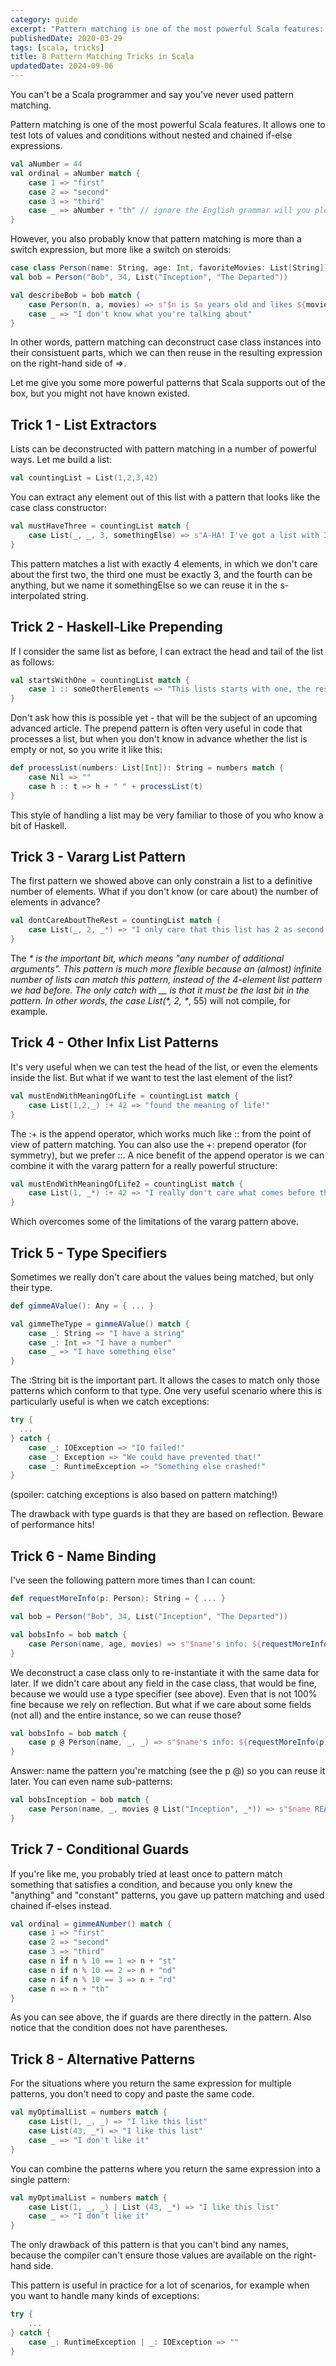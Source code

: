 ```yaml
---
category: guide
excerpt: "Pattern matching is one of the most powerful Scala features: learn to use it to the max and write your best Scala code"
publishedDate: 2020-03-29
tags: [scala, tricks]
title: 8 Pattern Matching Tricks in Scala
updatedDate: 2024-09-06
---
```


You can't be a Scala programmer and say you've never used pattern matching.

Pattern matching is one of the most powerful Scala features. It allows one to test lots of values and conditions without nested and chained if-else expressions.

```scala
val aNumber = 44
val ordinal = aNumber match {
	case 1 => "first"
	case 2 => "second"
	case 3 => "third"
	case _ => aNumber + "th" // ignore the English grammar will you please
}
```

However, you also probably know that pattern matching is more than a switch expression, but more like a switch on steroids:

```scala
case class Person(name: String, age: Int, favoriteMovies: List[String])
val bob = Person("Bob", 34, List("Inception", "The Departed"))

val describeBob = bob match {
	case Person(n, a, movies) => s"$n is $a years old and likes ${movies.mkString(",")}"
	case _ => "I don't know what you're talking about"
}
```

In other words, pattern matching can deconstruct case class instances into their consistuent parts, which we can then reuse in the resulting expression on the right-hand side of =>.

Let me give you some more powerful patterns that Scala supports out of the box, but you might not have known existed.

## Trick 1 - List Extractors

Lists can be deconstructed with pattern matching in a number of powerful ways. Let me build a list:

```scala
val countingList = List(1,2,3,42)
```

You can extract any element out of this list with a pattern that looks like the case class constructor:

```scala
val mustHaveThree = countingList match {
	case List(_, _, 3, somethingElse) => s"A-HA! I've got a list with 3 as third element, I found $somethingElse after"
}
```

This pattern matches a list with exactly 4 elements, in which we don't care about the first two, the third one must be exactly 3, and the fourth can be anything, but we name it somethingElse so we can reuse it in the s-interpolated string.

## Trick 2 - Haskell-Like Prepending

If I consider the same list as before, I can extract the head and tail of the list as follows:

```scala
val startsWithOne = countingList match {
	case 1 :: someOtherElements => "This lists starts with one, the rest is $someOtherElements"
}
```

Don't ask how this is possible yet - that will be the subject of an upcoming advanced article. The prepend pattern is often very useful in code that processes a list, but when you don't know in advance whether the list is empty or not, so you write it like this:

```scala
def processList(numbers: List[Int]): String = numbers match {
	case Nil => ""
	case h :: t => h + " " + processList(t)
}
```

This style of handling a list may be very familiar to those of you who know a bit of Haskell.

## Trick 3 - Vararg List Pattern

The first pattern we showed above can only constrain a list to a definitive number of elements. What if you don't know (or care about) the number of elements in advance?

```scala
val dontCareAboutTheRest = countingList match {
    case List(_, 2, _*) => "I only care that this list has 2 as second element"
}
```

The _\* is the important bit, which means "any number of additional arguments". This pattern is much more flexible because an (almost) infinite number of lists can match this pattern, instead of the 4-element list pattern we had before. The only catch with \_\_ is that it must be the last bit in the pattern. In other words, the case List(*, 2, *_, 55) will not compile, for example.

## Trick 4 - Other Infix List Patterns

It's very useful when we can test the head of the list, or even the elements inside the list. But what if we want to test the last element of the list?

```scala
val mustEndWithMeaningOfLife = countingList match {
	case List(1,2,_) :+ 42 => "found the meaning of life!"
}
```

The :+ is the append operator, which works much like :: from the point of view of pattern matching. You can also use the +: prepend operator (for symmetry), but we prefer ::. A nice benefit of the append operator is we can combine it with the vararg pattern for a really powerful structure:

```scala
val mustEndWithMeaningOfLife2 = countingList match {
	case List(1, _*) :+ 42 => "I really don't care what comes before the meaning of life"
}
```

Which overcomes some of the limitations of the vararg pattern above.

## Trick 5 - Type Specifiers

Sometimes we really don't care about the values being matched, but only their type.

```scala
def gimmeAValue(): Any = { ... }

val gimmeTheType = gimmeAValue() match {
	case _: String => "I have a string"
	case _: Int => "I have a number"
	case _ => "I have something else"
}
```

The :String bit is the important part. It allows the cases to match only those patterns which conform to that type. One very useful scenario where this is particularly useful is when we catch exceptions:

```scala
try {
  ...
} catch {
    case _: IOException => "IO failed!"
    case _: Exception => "We could have prevented that!"
    case _: RuntimeException => "Something else crashed!"
}
```

(spoiler: catching exceptions is also based on pattern matching!)

The drawback with type guards is that they are based on reflection. Beware of performance hits!

## Trick 6 - Name Binding

I've seen the following pattern more times than I can count:

```scala
def requestMoreInfo(p: Person): String = { ... }

val bob = Person("Bob", 34, List("Inception", "The Departed"))

val bobsInfo = bob match {
    case Person(name, age, movies) => s"$name's info: ${requestMoreInfo(Person(name, age, movies))}"
}
```

We deconstruct a case class only to re-instantiate it with the same data for later. If we didn't care about any field in the case class, that would be fine, because we would use a type specifier (see above). Even that is not 100% fine because we rely on reflection. But what if we care about some fields (not all) and the entire instance, so we can reuse those?

```scala
val bobsInfo = bob match {
    case p @ Person(name, _, _) => s"$name's info: ${requestMoreInfo(p)}"
}
```

Answer: name the pattern you're matching (see the p @) so you can reuse it later. You can even name sub-patterns:

```scala
val bobsInception = bob match {
	case Person(name, _, movies @ List("Inception", _*)) => s"$name REALLY likes Inception, some other movies too: $movies"
}
```

## Trick 7 - Conditional Guards

If you're like me, you probably tried at least once to pattern match something that satisfies a condition, and because you only knew the "anything" and "constant" patterns, you gave up pattern matching and used chained if-elses instead.

```scala
val ordinal = gimmeANumber() match {
	case 1 => "first"
	case 2 => "second"
	case 3 => "third"
	case n if n % 10 == 1 => n + "st"
	case n if n % 10 == 2 => n + "nd"
	case n if n % 10 == 3 => n + "rd"
	case n => n + "th"
}
```

As you can see above, the if guards are there directly in the pattern. Also notice that the condition does not have parentheses.

## Trick 8 - Alternative Patterns

For the situations where you return the same expression for multiple patterns, you don't need to copy and paste the same code.

```scala
val myOptimalList = numbers match {
    case List(1, _, _) => "I like this list"
    case List(43, _*) => "I like this list"
    case _ => "I don't like it"
}
```

You can combine the patterns where you return the same expression into a single pattern:

```scala
val myOptimalList = numbers match {
	case List(1, _, _) | List (43, _*) => "I like this list"
	case _ => "I don't like it"
}
```

The only drawback of this pattern is that you can't bind any names, because the compiler can't ensure those values are available on the right-hand side.

This pattern is useful in practice for a lot of scenarios, for example when you want to handle many kinds of exceptions:

```scala
try {
	...
} catch {
    case _: RuntimeException | _: IOException => ""
}
```
